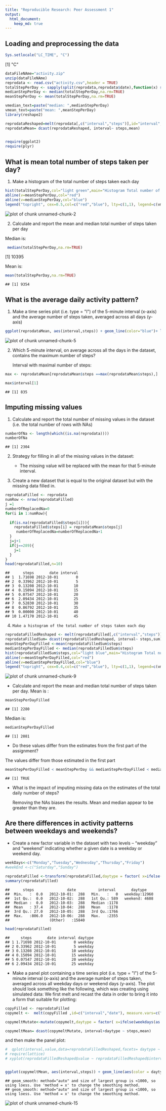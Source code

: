 ```yaml
---
title: "Reproducible Research: Peer Assessment 1"
output: 
  html_document:
    keep_md: true
---
```


## Loading and preprocessing the data

```r
Sys.setlocale("LC_TIME", "C")
```

[1] "C"

```r
dataFileNAme="activity.zip"
unzip(dataFileNAme)
reprodata <- read.csv("activity.csv",header = TRUE)
totalStepPerDay <- sapply(split(reprodata,reprodata$date),function(x) sum(x$steps,na.rm=TRUE))
medianStepPerDay <- median(totalStepPerDay,na.rm=TRUE)
meanStepPerDay <- mean(totalStepPerDay,na.rm=TRUE)

vmedian_text=paste("median: ",medianStepPerDay)
vmean_text=paste("mean: ",meanStepPerDay)
library(reshape2)

reprodataReshaped=melt(reprodata[,c("interval","steps")],id="interval", measure.vars=c("steps"),variable.name="steps", na.rm=TRUE)
reprodataMean= dcast(reprodataReshaped, interval~ steps,mean)
 

require(ggplot2)
require(plyr)
```





## What is mean total number of steps taken per day?

1. Make a histogram of the total number of steps taken each day


```r
hist(totalStepPerDay,col="light green",main="Histogram Total number of steps taken per day", xlab="steps")
abline(v=meanStepPerDay,col="red")
abline(v=medianStepPerDay,col="blue")
legend("topright", cex=0.5,col=c("red","blue"), lty=c(1,1), legend=c(vmedian_text,vmean_text))
```

![plot of chunk unnamed-chunk-2](figure/unnamed-chunk-2.png) 


2. Calculate and report the mean and median total number of steps taken per day


  Median is:

```r
 median(totalStepPerDay,na.rm=TRUE)
```

[1] 10395

Mean is: 

```r
mean(totalStepPerDay,na.rm=TRUE)
```

```
## [1] 9354
```



## What is the average daily activity pattern?

1. Make a time series plot (i.e. type = "l") of the 5-minute interval (x-axis) and the average number of steps taken, averaged across all days (y-axis)

```r
ggplot(reprodataMean, aes(interval,steps)) + geom_line(color="blue")+ labs(title="steps average daily activity")+ labs(x="5-minute interval")+ labs(y="averaged across all days")  
```

![plot of chunk unnamed-chunk-5](figure/unnamed-chunk-5.png) 

2. Which 5-minute interval, on average across all the days in the dataset, contains the maximum number of steps?

    Interval with maximal number of steps: 



```r
max <- reprodataMean[reprodataMean$steps ==max(reprodataMean$steps),]

max$interval[1]
```

```
## [1] 835
```


## Imputing missing values

1. Calculate and report the total number of missing values in the dataset (i.e. the total number of rows with NAs)


```r
numberOfNa <- length(which((is.na(reprodata))))
numberOfNa
```

```
## [1] 2304
```

2.  Strategy for filling in all of the missing values in the dataset:

    - The missing value will be replaced with the mean for that 5-minute interval.

3. Create a new dataset that is equal to the original dataset but with the missing data filled in.


```r
reprodataFilled <- reprodata
numRow <- nrow(reprodataFilled)
j =1
numberOfReplacedNa=0
for(i in 1:numRow){
   
  if(is.na(reprodataFilled$steps[i])){
    reprodataFilled$steps[i] = reprodataMean$steps[j]
     numberOfReplacedNa=numberOfReplacedNa+1
  }
  j=j+1
  if(j==289){
    j=1
  }
}
head(reprodataFilled,n=10)
```

```
##      steps       date interval
## 1  1.71698 2012-10-01        0
## 2  0.33962 2012-10-01        5
## 3  0.13208 2012-10-01       10
## 4  0.15094 2012-10-01       15
## 5  0.07547 2012-10-01       20
## 6  2.09434 2012-10-01       25
## 7  0.52830 2012-10-01       30
## 8  0.86792 2012-10-01       35
## 9  0.00000 2012-10-01       40
## 10 1.47170 2012-10-01       45
```

4.     Make a histogram of the total number of steps taken each day

```r
reprodataFilledReshaped <- melt(reprodataFilled[,c("interval","steps")],id="interval", measure.vars=c("steps"),variable.name="steps", na.rm=FALSE)
reprodataFilledSum= dcast(reprodataFilledReshaped, interval~ steps,sum)
meanStepPerDayFilled <-mean(reprodataFilledSum$steps)
medianStepPerDayFilled <- median(reprodataFilledSum$steps)
hist(reprodataFilledSum$steps,col="light blue",main="Histogram Total number of steps per day approximated NAs", xlab="steps")
abline(v=meanStepPerDayFilled,col="red")
abline(v=medianStepPerDayFilled,col="blue")
legend("topright", cex=0.4,col=c("red","blue"), lty=c(1,1), legend=c(vmedian_text,vmean_text))
```

![plot of chunk unnamed-chunk-9](figure/unnamed-chunk-9.png) 


- Calculate and report the mean and median total number of steps taken per day.
Mean is :

```r
meanStepPerDayFilled
```

```
## [1] 2280
```

Median is: 

```r
medianStepPerDayFilled
```

```
## [1] 2081
```



- Do these values differ from the estimates from the first part of the assignment? 

The values differ from those estimated in the first part

```r
meanStepPerDayFilled < meanStepPerDay && medianStepPerDayFilled < medianStepPerDay 
```

```
## [1] TRUE
```

- What is the impact of imputing missing data on the estimates of the total daily number of steps?

    Removing the NAs biases the results. Mean and median appear to be greater than they are.

## Are there differences in activity patterns between weekdays and weekends?

 - Create a new factor variable in the dataset with two levels – “weekday” and “weekend” indicating whether a given date is a weekday or weekend day.



```r
weekDays<-c("Monday","Tuesday","Wednesday","Thursday","Friday")
#weekEnd <-c("Saturday","Sunday")
 
reprodataFilled <-transform(reprodataFilled,daytype = factor( x=ifelse(weekdays(as.Date(reprodataFilled$date)) %in% weekDays,"weekday","weekend"),levels = c("weekday","weekend") ))
summary(reprodataFilled)
```

```
##      steps               date          interval       daytype     
##  Min.   :  0.0   2012-10-01:  288   Min.   :   0   weekday:12960  
##  1st Qu.:  0.0   2012-10-02:  288   1st Qu.: 589   weekend: 4608  
##  Median :  0.0   2012-10-03:  288   Median :1178                  
##  Mean   : 37.4   2012-10-04:  288   Mean   :1178                  
##  3rd Qu.: 27.0   2012-10-05:  288   3rd Qu.:1766                  
##  Max.   :806.0   2012-10-06:  288   Max.   :2355                  
##                  (Other)   :15840
```

```r
head(reprodataFilled)
```

```
##     steps       date interval daytype
## 1 1.71698 2012-10-01        0 weekday
## 2 0.33962 2012-10-01        5 weekday
## 3 0.13208 2012-10-01       10 weekday
## 4 0.15094 2012-10-01       15 weekday
## 5 0.07547 2012-10-01       20 weekday
## 6 2.09434 2012-10-01       25 weekday
```


  
- Make a panel plot containing a time series plot (i.e. type = "l") of the 5-minute interval (x-axis) and the average number of steps taken, averaged across all weekday days or weekend days (y-axis). The plot should look something like the following, which was creating using simulated data:
We first melt and recast the data in order to bring it into a form that suitable for plotting:

```r
copyFilled <- reprodataFilled
copymelt <-  melt(copyFilled ,id=c("interval","date"), measure.vars=c("steps"),variable.name="steps", na.rm=TRUE)

copymeltMutate<-mutate(copymelt,daytype = factor( x=ifelse(weekdays(as.Date(copymelt$date)) %in% weekDays,"weekday","weekend"),levels = c("weekday","weekend") ))

copymeltMean= dcast(copymeltMutate, interval+daytype ~ steps,mean)
```

and then make the panel plot:

```r
#  qplot(interval,value,data=reprodataFilledReshaped,facets= daytype ~ .,geom =c("line","smooth"),color=daytype)
# require(lattice)
# xyplot(reprodataFilledReshaped$value ~ reprodataFilledReshaped$interval | reprodataFilledReshaped$daytype, layout=c(2,1))


ggplot(copymeltMean, aes(interval,steps)) + geom_line(aes(color = daytype))+geom_smooth(method="auto")+facet_grid(. ~ daytype)+ labs(title="steps average daily activity")+ labs(x="5-minute interval")+ labs(y="averaged across all days")  
```

```
## geom_smooth: method="auto" and size of largest group is <1000, so using loess. Use 'method = x' to change the smoothing method.
## geom_smooth: method="auto" and size of largest group is <1000, so using loess. Use 'method = x' to change the smoothing method.
```

![plot of chunk unnamed-chunk-15](figure/unnamed-chunk-15.png) 

